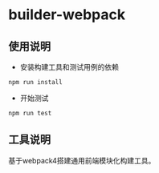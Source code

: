 # builder-webpack

## 使用说明

- 安装构建工具和测试用例的依赖

```shell
npm run install
```

- 开始测试

```shell
npm run test
```

## 工具说明

基于webpack4搭建通用前端模块化构建工具。